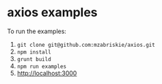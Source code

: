 # axios examples

To run the examples:

1. `git clone git@github.com:mzabriskie/axios.git`
2. `npm install`
3. `grunt build`
4. `npm run examples`
5. [http://localhost:3000](http://localhost:3000)
